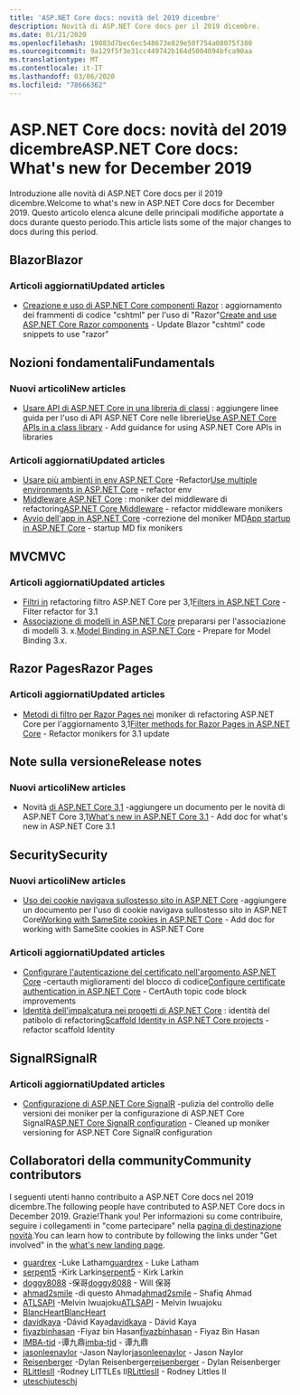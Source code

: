 ```yaml
---
title: 'ASP.NET Core docs: novità del 2019 dicembre'
description: Novità di ASP.NET Core docs per il 2019 dicembre.
ms.date: 01/21/2020
ms.openlocfilehash: 19083d7bec6ec548673e829e50f754a08075f380
ms.sourcegitcommit: 9a129f5f3e31cc449742b164d5004894bfca90aa
ms.translationtype: MT
ms.contentlocale: it-IT
ms.lasthandoff: 03/06/2020
ms.locfileid: "78666362"
---
```

# <a name="aspnet-core-docs-whats-new-for-december-2019"></a><span data-ttu-id="54c2a-103">ASP.NET Core docs: novità del 2019 dicembre</span><span class="sxs-lookup"><span data-stu-id="54c2a-103">ASP.NET Core docs: What's new for December 2019</span></span>

<span data-ttu-id="54c2a-104">Introduzione alle novità di ASP.NET Core docs per il 2019 dicembre.</span><span class="sxs-lookup"><span data-stu-id="54c2a-104">Welcome to what's new in ASP.NET Core docs for December 2019.</span></span> <span data-ttu-id="54c2a-105">Questo articolo elenca alcune delle principali modifiche apportate a docs durante questo periodo.</span><span class="sxs-lookup"><span data-stu-id="54c2a-105">This article lists some of the major changes to docs during this period.</span></span>

## <a name="blazor"></a><span data-ttu-id="54c2a-106">Blazor</span><span class="sxs-lookup"><span data-stu-id="54c2a-106">Blazor</span></span>

### <a name="updated-articles"></a><span data-ttu-id="54c2a-107">Articoli aggiornati</span><span class="sxs-lookup"><span data-stu-id="54c2a-107">Updated articles</span></span>

- <span data-ttu-id="54c2a-108">[Creazione e uso di ASP.NET Core componenti Razor](../blazor/components.md) : aggiornamento dei frammenti di codice "cshtml" per l'uso di "Razor"</span><span class="sxs-lookup"><span data-stu-id="54c2a-108">[Create and use ASP.NET Core Razor components](../blazor/components.md) - Update Blazor "cshtml" code snippets to use "razor"</span></span>

## <a name="fundamentals"></a><span data-ttu-id="54c2a-109">Nozioni fondamentali</span><span class="sxs-lookup"><span data-stu-id="54c2a-109">Fundamentals</span></span>

### <a name="new-articles"></a><span data-ttu-id="54c2a-110">Nuovi articoli</span><span class="sxs-lookup"><span data-stu-id="54c2a-110">New articles</span></span>

- <span data-ttu-id="54c2a-111">[Usare API di ASP.NET Core in una libreria di classi](../fundamentals/target-aspnetcore.md) : aggiungere linee guida per l'uso di API ASP.NET Core nelle librerie</span><span class="sxs-lookup"><span data-stu-id="54c2a-111">[Use ASP.NET Core APIs in a class library](../fundamentals/target-aspnetcore.md) - Add guidance for using ASP.NET Core APIs in libraries</span></span>

### <a name="updated-articles"></a><span data-ttu-id="54c2a-112">Articoli aggiornati</span><span class="sxs-lookup"><span data-stu-id="54c2a-112">Updated articles</span></span>

- <span data-ttu-id="54c2a-113">[Usare più ambienti in env ASP.NET Core](../fundamentals/environments.md) -Refactor</span><span class="sxs-lookup"><span data-stu-id="54c2a-113">[Use multiple environments in ASP.NET Core](../fundamentals/environments.md) - refactor env</span></span>
- <span data-ttu-id="54c2a-114">[Middleware ASP.NET Core](../fundamentals/middleware/index.md) : moniker del middleware di refactoring</span><span class="sxs-lookup"><span data-stu-id="54c2a-114">[ASP.NET Core Middleware](../fundamentals/middleware/index.md) - refactor middleware monikers</span></span>
- <span data-ttu-id="54c2a-115">[Avvio dell'app in ASP.NET Core](../fundamentals/startup.md) -correzione del moniker MD</span><span class="sxs-lookup"><span data-stu-id="54c2a-115">[App startup in ASP.NET Core](../fundamentals/startup.md) - startup MD fix monikers</span></span>

## <a name="mvc"></a><span data-ttu-id="54c2a-116">MVC</span><span class="sxs-lookup"><span data-stu-id="54c2a-116">MVC</span></span>

### <a name="updated-articles"></a><span data-ttu-id="54c2a-117">Articoli aggiornati</span><span class="sxs-lookup"><span data-stu-id="54c2a-117">Updated articles</span></span>

- <span data-ttu-id="54c2a-118">[Filtri in](../mvc/controllers/filters.md) refactoring filtro ASP.NET Core per 3,1</span><span class="sxs-lookup"><span data-stu-id="54c2a-118">[Filters in ASP.NET Core](../mvc/controllers/filters.md) - Filter refactor for 3.1</span></span>
- <span data-ttu-id="54c2a-119">[Associazione di modelli in ASP.NET Core](../mvc/models/model-binding.md) prepararsi per l'associazione di modelli 3. x.</span><span class="sxs-lookup"><span data-stu-id="54c2a-119">[Model Binding in ASP.NET Core](../mvc/models/model-binding.md) - Prepare for Model Binding 3.x.</span></span>

## <a name="razor-pages"></a><span data-ttu-id="54c2a-120">Razor Pages</span><span class="sxs-lookup"><span data-stu-id="54c2a-120">Razor Pages</span></span>

### <a name="updated-articles"></a><span data-ttu-id="54c2a-121">Articoli aggiornati</span><span class="sxs-lookup"><span data-stu-id="54c2a-121">Updated articles</span></span>

- <span data-ttu-id="54c2a-122">[Metodi di filtro per Razor Pages nei](../razor-pages/filter.md) moniker di refactoring ASP.NET Core per l'aggiornamento 3,1</span><span class="sxs-lookup"><span data-stu-id="54c2a-122">[Filter methods for Razor Pages in ASP.NET Core](../razor-pages/filter.md) - Refactor monikers for 3.1 update</span></span>

## <a name="release-notes"></a><span data-ttu-id="54c2a-123">Note sulla versione</span><span class="sxs-lookup"><span data-stu-id="54c2a-123">Release notes</span></span>

### <a name="new-articles"></a><span data-ttu-id="54c2a-124">Nuovi articoli</span><span class="sxs-lookup"><span data-stu-id="54c2a-124">New articles</span></span>

- <span data-ttu-id="54c2a-125">Novità [di ASP.NET Core 3,1](../release-notes/aspnetcore-3.1.md) -aggiungere un documento per le novità di ASP.NET Core 3,1</span><span class="sxs-lookup"><span data-stu-id="54c2a-125">[What's new in ASP.NET Core 3.1](../release-notes/aspnetcore-3.1.md) - Add doc for what's new in ASP.NET Core 3.1</span></span>

## <a name="security"></a><span data-ttu-id="54c2a-126">Security</span><span class="sxs-lookup"><span data-stu-id="54c2a-126">Security</span></span>

### <a name="new-articles"></a><span data-ttu-id="54c2a-127">Nuovi articoli</span><span class="sxs-lookup"><span data-stu-id="54c2a-127">New articles</span></span>

- <span data-ttu-id="54c2a-128">[Uso dei cookie navigava sullostesso sito in ASP.NET Core](../security/samesite.md) -aggiungere un documento per l'uso di cookie navigava sullostesso sito in ASP.NET Core</span><span class="sxs-lookup"><span data-stu-id="54c2a-128">[Working with SameSite cookies in ASP.NET Core](../security/samesite.md) - Add doc for working with SameSite cookies in ASP.NET Core</span></span>

### <a name="updated-articles"></a><span data-ttu-id="54c2a-129">Articoli aggiornati</span><span class="sxs-lookup"><span data-stu-id="54c2a-129">Updated articles</span></span>

- <span data-ttu-id="54c2a-130">[Configurare l'autenticazione del certificato nell'argomento ASP.NET Core](../security/authentication/certauth.md) -certauth miglioramenti del blocco di codice</span><span class="sxs-lookup"><span data-stu-id="54c2a-130">[Configure certificate authentication in ASP.NET Core](../security/authentication/certauth.md) - CertAuth topic code block improvements</span></span>
- <span data-ttu-id="54c2a-131">[Identità dell'impalcatura nei progetti di ASP.NET Core](../security/authentication/scaffold-identity.md) : identità del patibolo di refactoring</span><span class="sxs-lookup"><span data-stu-id="54c2a-131">[Scaffold Identity in ASP.NET Core projects](../security/authentication/scaffold-identity.md) - refactor scaffold Identity</span></span>

## <a name="signalr"></a><span data-ttu-id="54c2a-132">SignalR</span><span class="sxs-lookup"><span data-stu-id="54c2a-132">SignalR</span></span>

### <a name="updated-articles"></a><span data-ttu-id="54c2a-133">Articoli aggiornati</span><span class="sxs-lookup"><span data-stu-id="54c2a-133">Updated articles</span></span>

- <span data-ttu-id="54c2a-134">[Configurazione di ASP.NET Core SignalR](../signalr/configuration.md) -pulizia del controllo delle versioni dei moniker per la configurazione di ASP.NET Core SignalR</span><span class="sxs-lookup"><span data-stu-id="54c2a-134">[ASP.NET Core SignalR configuration](../signalr/configuration.md) - Cleaned up moniker versioning for ASP.NET Core SignalR configuration</span></span>

## <a name="community-contributors"></a><span data-ttu-id="54c2a-135">Collaboratori della community</span><span class="sxs-lookup"><span data-stu-id="54c2a-135">Community contributors</span></span>

<span data-ttu-id="54c2a-136">I seguenti utenti hanno contribuito a ASP.NET Core docs nel 2019 dicembre.</span><span class="sxs-lookup"><span data-stu-id="54c2a-136">The following people have contributed to ASP.NET Core docs in December 2019.</span></span> <span data-ttu-id="54c2a-137">Grazie!</span><span class="sxs-lookup"><span data-stu-id="54c2a-137">Thank you!</span></span> <span data-ttu-id="54c2a-138">Per informazioni su come contribuire, seguire i collegamenti in "come partecipare" nella [pagina di destinazione novità](index.yml).</span><span class="sxs-lookup"><span data-stu-id="54c2a-138">You can learn how to contribute by following the links under "Get involved" in the [what's new landing page](index.yml).</span></span>

- <span data-ttu-id="54c2a-139">[guardrex](https://github.com/guardrex) -Luke Latham</span><span class="sxs-lookup"><span data-stu-id="54c2a-139">[guardrex](https://github.com/guardrex) - Luke Latham</span></span>
- <span data-ttu-id="54c2a-140">[serpent5](https://github.com/serpent5) -Kirk Larkin</span><span class="sxs-lookup"><span data-stu-id="54c2a-140">[serpent5](https://github.com/serpent5) - Kirk Larkin</span></span>
- <span data-ttu-id="54c2a-141">[doggy8088](https://github.com/doggy8088) -保哥</span><span class="sxs-lookup"><span data-stu-id="54c2a-141">[doggy8088](https://github.com/doggy8088) - Will 保哥</span></span>
- <span data-ttu-id="54c2a-142">[ahmad2smile](https://github.com/ahmad2smile) -di questo Ahmad</span><span class="sxs-lookup"><span data-stu-id="54c2a-142">[ahmad2smile](https://github.com/ahmad2smile) - Shafiq Ahmad</span></span>
- <span data-ttu-id="54c2a-143">[ATLSAPI](https://github.com/ATLSAPI) -Melvin Iwuajoku</span><span class="sxs-lookup"><span data-stu-id="54c2a-143">[ATLSAPI](https://github.com/ATLSAPI) - Melvin Iwuajoku</span></span>
- [<span data-ttu-id="54c2a-144">BlancHeart</span><span class="sxs-lookup"><span data-stu-id="54c2a-144">BlancHeart</span></span>](https://github.com/BlancHeart) 
- <span data-ttu-id="54c2a-145">[davidkaya](https://github.com/davidkaya) -Dávid Kaya</span><span class="sxs-lookup"><span data-stu-id="54c2a-145">[davidkaya](https://github.com/davidkaya) - Dávid Kaya</span></span>
- <span data-ttu-id="54c2a-146">[fiyazbinhasan](https://github.com/fiyazbinhasan) -Fiyaz bin Hasan</span><span class="sxs-lookup"><span data-stu-id="54c2a-146">[fiyazbinhasan](https://github.com/fiyazbinhasan) - Fiyaz Bin Hasan</span></span>
- <span data-ttu-id="54c2a-147">[IMBA-tjd](https://github.com/imba-tjd) -谭九鼎</span><span class="sxs-lookup"><span data-stu-id="54c2a-147">[imba-tjd](https://github.com/imba-tjd) - 谭九鼎</span></span>
- <span data-ttu-id="54c2a-148">[jasonleenaylor](https://github.com/jasonleenaylor) -Jason Naylor</span><span class="sxs-lookup"><span data-stu-id="54c2a-148">[jasonleenaylor](https://github.com/jasonleenaylor) - Jason Naylor</span></span>
- <span data-ttu-id="54c2a-149">[Reisenberger](https://github.com/reisenberger) -Dylan Reisenberger</span><span class="sxs-lookup"><span data-stu-id="54c2a-149">[reisenberger](https://github.com/reisenberger) - Dylan Reisenberger</span></span>
- <span data-ttu-id="54c2a-150">[RLittlesII](https://github.com/RLittlesII) -Rodney LITTLEs II</span><span class="sxs-lookup"><span data-stu-id="54c2a-150">[RLittlesII](https://github.com/RLittlesII) - Rodney Littles II</span></span>
- [<span data-ttu-id="54c2a-151">uteschj</span><span class="sxs-lookup"><span data-stu-id="54c2a-151">uteschj</span></span>](https://github.com/uteschj) 
